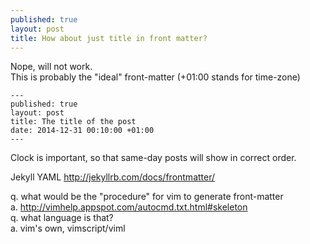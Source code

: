 ```yaml
---
published: true
layout: post
title: How about just title in front matter?
---
```

Nope, will not work.  
This is probably the "ideal" front-matter (+01:00 stands for time-zone)

    ---
    published: true
    layout: post
    title: The title of the post
    date: 2014-12-31 00:10:00 +01:00
    ---
    
Clock is important, so that same-day posts will show in correct order.

Jekyll YAML <http://jekyllrb.com/docs/frontmatter/>
    
q. what would be the "procedure" for vim to generate front-matter                   
a. http://vimhelp.appspot.com/autocmd.txt.html#skeleton                 
q. what language is that?                            
a. vim's own, vimscript/viml 

